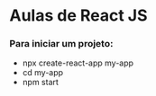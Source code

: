 # Aulas de React JS


### Para iniciar um projeto:
 - npx create-react-app my-app
 - cd my-app
 - npm start